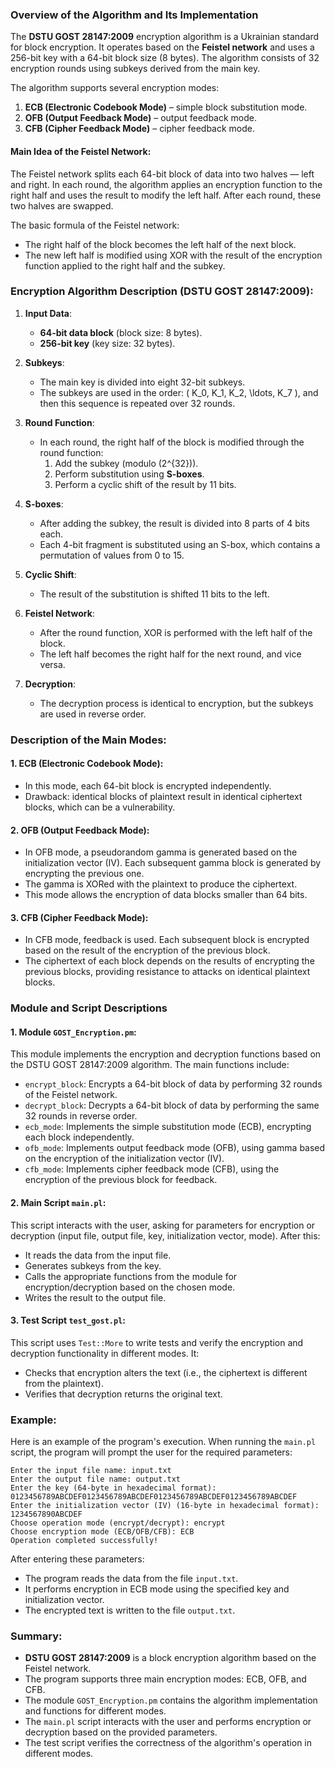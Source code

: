 ### Overview of the Algorithm and Its Implementation

The **DSTU GOST 28147:2009** encryption algorithm is a Ukrainian standard for block encryption. It operates based on the **Feistel network** and uses a 256-bit key with a 64-bit block size (8 bytes). The algorithm consists of 32 encryption rounds using subkeys derived from the main key.

The algorithm supports several encryption modes:
1. **ECB (Electronic Codebook Mode)** – simple block substitution mode.
2. **OFB (Output Feedback Mode)** – output feedback mode.
3. **CFB (Cipher Feedback Mode)** – cipher feedback mode.

#### Main Idea of the Feistel Network:
The Feistel network splits each 64-bit block of data into two halves — left and right. In each round, the algorithm applies an encryption function to the right half and uses the result to modify the left half. After each round, these two halves are swapped.

The basic formula of the Feistel network:
- The right half of the block becomes the left half of the next block.
- The new left half is modified using XOR with the result of the encryption function applied to the right half and the subkey.

### Encryption Algorithm Description (DSTU GOST 28147:2009):

1. **Input Data**: 
   - **64-bit data block** (block size: 8 bytes).
   - **256-bit key** (key size: 32 bytes).
   
2. **Subkeys**:
   - The main key is divided into eight 32-bit subkeys.
   - The subkeys are used in the order: \( K_0, K_1, K_2, \ldots, K_7 \), and then this sequence is repeated over 32 rounds.

3. **Round Function**:
   - In each round, the right half of the block is modified through the round function:
     1. Add the subkey (modulo \(2^{32}\)).
     2. Perform substitution using **S-boxes**.
     3. Perform a cyclic shift of the result by 11 bits.

4. **S-boxes**:
   - After adding the subkey, the result is divided into 8 parts of 4 bits each.
   - Each 4-bit fragment is substituted using an S-box, which contains a permutation of values from 0 to 15.

5. **Cyclic Shift**:
   - The result of the substitution is shifted 11 bits to the left.

6. **Feistel Network**:
   - After the round function, XOR is performed with the left half of the block.
   - The left half becomes the right half for the next round, and vice versa.

7. **Decryption**:
   - The decryption process is identical to encryption, but the subkeys are used in reverse order.

### Description of the Main Modes:

#### 1. **ECB (Electronic Codebook Mode)**:
   - In this mode, each 64-bit block is encrypted independently.
   - Drawback: identical blocks of plaintext result in identical ciphertext blocks, which can be a vulnerability.

#### 2. **OFB (Output Feedback Mode)**:
   - In OFB mode, a pseudorandom gamma is generated based on the initialization vector (IV). Each subsequent gamma block is generated by encrypting the previous one.
   - The gamma is XORed with the plaintext to produce the ciphertext.
   - This mode allows the encryption of data blocks smaller than 64 bits.

#### 3. **CFB (Cipher Feedback Mode)**:
   - In CFB mode, feedback is used. Each subsequent block is encrypted based on the result of the encryption of the previous block.
   - The ciphertext of each block depends on the results of encrypting the previous blocks, providing resistance to attacks on identical plaintext blocks.

### Module and Script Descriptions

#### 1. **Module `GOST_Encryption.pm`**:

This module implements the encryption and decryption functions based on the DSTU GOST 28147:2009 algorithm. The main functions include:

- `encrypt_block`: Encrypts a 64-bit block of data by performing 32 rounds of the Feistel network.
- `decrypt_block`: Decrypts a 64-bit block of data by performing the same 32 rounds in reverse order.
- `ecb_mode`: Implements the simple substitution mode (ECB), encrypting each block independently.
- `ofb_mode`: Implements output feedback mode (OFB), using gamma based on the encryption of the initialization vector (IV).
- `cfb_mode`: Implements cipher feedback mode (CFB), using the encryption of the previous block for feedback.

#### 2. **Main Script `main.pl`**:

This script interacts with the user, asking for parameters for encryption or decryption (input file, output file, key, initialization vector, mode). After this:
- It reads the data from the input file.
- Generates subkeys from the key.
- Calls the appropriate functions from the module for encryption/decryption based on the chosen mode.
- Writes the result to the output file.

#### 3. **Test Script `test_gost.pl`**:

This script uses `Test::More` to write tests and verify the encryption and decryption functionality in different modes. It:
- Checks that encryption alters the text (i.e., the ciphertext is different from the plaintext).
- Verifies that decryption returns the original text.

### Example:

Here is an example of the program's execution. When running the `main.pl` script, the program will prompt the user for the required parameters:

```
Enter the input file name: input.txt
Enter the output file name: output.txt
Enter the key (64-byte in hexadecimal format): 0123456789ABCDEF0123456789ABCDEF0123456789ABCDEF0123456789ABCDEF
Enter the initialization vector (IV) (16-byte in hexadecimal format): 1234567890ABCDEF
Choose operation mode (encrypt/decrypt): encrypt
Choose encryption mode (ECB/OFB/CFB): ECB
Operation completed successfully!
```

After entering these parameters:
- The program reads the data from the file `input.txt`.
- It performs encryption in ECB mode using the specified key and initialization vector.
- The encrypted text is written to the file `output.txt`.

### Summary:
- **DSTU GOST 28147:2009** is a block encryption algorithm based on the Feistel network.
- The program supports three main encryption modes: ECB, OFB, and CFB.
- The module `GOST_Encryption.pm` contains the algorithm implementation and functions for different modes.
- The `main.pl` script interacts with the user and performs encryption or decryption based on the provided parameters.
- The test script verifies the correctness of the algorithm's operation in different modes.
